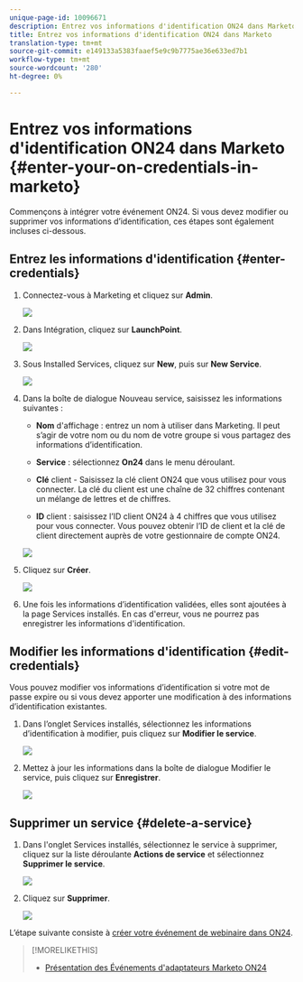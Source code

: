 ```yaml
---
unique-page-id: 10096671
description: Entrez vos informations d'identification ON24 dans Marketo - Marketo Docs - Documentation sur le produit
title: Entrez vos informations d'identification ON24 dans Marketo
translation-type: tm+mt
source-git-commit: e149133a5383faaef5e9c9b7775ae36e633ed7b1
workflow-type: tm+mt
source-wordcount: '280'
ht-degree: 0%

---
```



# Entrez vos informations d&#39;identification ON24 dans Marketo {#enter-your-on-credentials-in-marketo}

Commençons à intégrer votre événement ON24. Si vous devez modifier ou supprimer vos informations d’identification, ces étapes sont également incluses ci-dessous.

## Entrez les informations d&#39;identification {#enter-credentials}

1. Connectez-vous à Marketing et cliquez sur **Admin**.

   ![](assets/admin.png)

1. Dans Intégration, cliquez sur **LaunchPoint**.

   ![](assets/image2015-12-22-13-3a15-3a38.png)

1. Sous Installed Services, cliquez sur **New**, puis sur **New Service**.

   ![](assets/image2015-12-22-13-3a18-3a54.png)

1. Dans la boîte de dialogue Nouveau service, saisissez les informations suivantes :

   * **Nom**  d&#39;affichage : entrez un nom à utiliser dans Marketing. Il peut s’agir de votre nom ou du nom de votre groupe si vous partagez des informations d’identification.
   * **Service**  : sélectionnez  **On24**  dans le menu déroulant.

   * **Clé**  client - Saisissez la clé client ON24 que vous utilisez pour vous connecter. La clé du client est une chaîne de 32 chiffres contenant un mélange de lettres et de chiffres.
   * **ID**  client : saisissez l’ID client ON24 à 4 chiffres que vous utilisez pour vous connecter. Vous pouvez obtenir l’ID de client et la clé de client directement auprès de votre gestionnaire de compte ON24.

   ![](assets/image2015-12-22-13-3a38-3a52.png)

1. Cliquez sur **Créer**.

   ![](assets/image2015-12-22-13-3a28-3a55.png)

1. Une fois les informations d’identification validées, elles sont ajoutées à la page Services installés. En cas d&#39;erreur, vous ne pourrez pas enregistrer les informations d&#39;identification.

## Modifier les informations d&#39;identification {#edit-credentials}

Vous pouvez modifier vos informations d’identification si votre mot de passe expire ou si vous devez apporter une modification à des informations d’identification existantes.

1. Dans l’onglet Services installés, sélectionnez les informations d’identification à modifier, puis cliquez sur **Modifier le service**.

   ![](assets/six.png)

1. Mettez à jour les informations dans la boîte de dialogue Modifier le service, puis cliquez sur **Enregistrer**.

   ![](assets/seven.png)

## Supprimer un service {#delete-a-service}

1. Dans l&#39;onglet Services installés, sélectionnez le service à supprimer, cliquez sur la liste déroulante **Actions de service** et sélectionnez **Supprimer le service**.

   ![](assets/eight.png)

1. Cliquez sur **Supprimer**.

   ![](assets/nine.png)

L’étape suivante consiste à [créer votre événement de webinaire dans ON24](create-your-webinar-event-in-on24.md).

>[!MORELIKETHIS]
>
>* [Présentation des Événements d&#39;adaptateurs Marketo ON24](understanding-marketo-on24-adapter-events.md)

>



